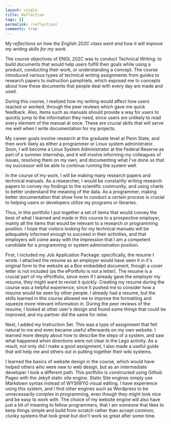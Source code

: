 ```yaml
---
layout: single
title: Reflection
tags: []
permalink: /reflection/
comments: true
---
```


_My reflections on how the English 202C class went and how it will improve my writing skills for my work._

The course objectives of ENGL 202C was to conduct Technical Writing: to build documents that would help users fulfill their goals while using a product, conducting their work, or understanding a concept. The course introduced various types of technical writing assignments from guides to research papers to instruction pamphlets, which exposed me to concepts about how these documents that people deal with every day are made and used. 

During this course, I realized how my writing would affect how users reacted or worked, through the peer reviews which gave me quick feedback. Also, items such as manuals should provide a way for users to quickly jump to the information they need, since users are unlikely to read every element of the manual at once. These are crucial skills that will serve me well when I write documentation for my projects.

My career goals involve research at the graduate level at Penn State, and then work likely as either a programmer or Linux system administrator. Soon, I will become a Linux System Administrator at the Federal Reserve as part of a summer internship, and it will involve informing my colleagues of issues, resolving them on my own, and documenting what I've done so that my successor will be able to continue running the system well.

In the course of my work, I will be making many research papers and technical manuals. As a researcher, I would be constantly writing research papers to convey my findings to the scientific community, and using charts to better understand the meaning of the data. As a programmer, making better documentation that show how to conduct a certain process is crucial to helping users or developers utilize my programs or libraries.

Thus, in this portfolio I put together a set of items that would convey the best of what I learned and made in this course to a prospective employer, mainly all the items that would be relevant to a research or programming position. I hope that visitors looking for my technical manuals will be adequately informed enough to succeed in their activities, and that employers will come away with the impression that I am a competent candidate for a programming or system administration position. 

First, I included my Job Application Package: specifically, the resume I wrote. I attached the resume as an employer would have seen it in it's original form to the website as a Box embedded document, though a cover letter is not included (as the ePortfolio is not a letter). The resume is a crucial part of my ePortfolio, since even if I already gave the employer my resume, they might want to revisit it quickly.  Creating my resume during the course was a helpful experience, since it pushed me to consider how a resume would be seen by other people. I already had a resume, but the skills learned in this course allowed me to improve the formatting and squeeze more relevant information in. During the peer reviews of the resume, I looked at other user's design and found some things that could be improved, and my partner did the same for mine.

Next, I added my Instruction Set. This was a type of assignment that felt natural to me and even became useful afterwards on my own website. I learned more deeply about how to describe the steps of a system, and saw what happened when directions were not clear in the Lego activity. As a result, not only did I make a good assignment, I also made a useful guide that will help me and others out in putting together their wiki systems.

I learned the basics of website design in the course, which would have helped others who were new to web design, but as an intermediate developer I took a different path. This portfolio is constructed using Github Pages with the Jekyll static site engine. Static Site engines simply use Markdown syntax instead of WYSIWYG visual editing. I have experience using this system, and I find other engines such as Wordpress to be unnecessarily complex in programming, even though they might look nice and be easy to work with. The choice of my website engine will also have just a bit of meaning to fellow programmers, that I am someone that likes to keep things simple and build from scratch rather than accept common, clunky systems that look great but don't work so great after some time.
